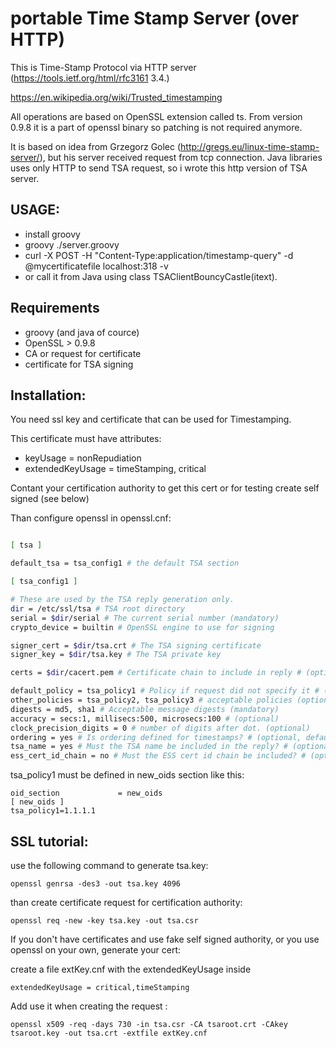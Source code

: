 # portable Time Stamp Server (over HTTP)

This is Time-Stamp Protocol via HTTP server (https://tools.ietf.org/html/rfc3161 3.4.)

https://en.wikipedia.org/wiki/Trusted_timestamping

All operations are based on OpenSSL extension called ts. From version 0.9.8 it is a part of openssl binary so patching is not required anymore.

It is based on idea from Grzegorz Golec (http://gregs.eu/linux-time-stamp-server/), but his server received request from tcp connection. Java libraries uses only HTTP to send TSA request, so i wrote this http version of TSA server.

## USAGE:
* install groovy
* groovy ./server.groovy
* curl -X POST -H "Content-Type:application/timestamp-query" -d @mycertificatefile localhost:318 -v
* or call it from Java using class TSAClientBouncyCastle(itext).

## Requirements
* groovy (and java of cource)
* OpenSSL > 0.9.8
* CA or request for certificate
* certificate for TSA signing

## Installation:

You need ssl key and certificate that can be used for Timestamping. 

This certificate must have attributes:
* keyUsage = nonRepudiation
* extendedKeyUsage = timeStamping, critical

Contant your certification authority to get this cert or for testing create self signed (see below)

Than configure openssl in openssl.cnf:

```sh

[ tsa ]

default_tsa = tsa_config1 # the default TSA section

[ tsa_config1 ]

# These are used by the TSA reply generation only. 
dir = /etc/ssl/tsa # TSA root directory 
serial = $dir/serial # The current serial number (mandatory) 
crypto_device = builtin # OpenSSL engine to use for signing 

signer_cert = $dir/tsa.crt # The TSA signing certificate
signer_key = $dir/tsa.key # The TSA private key

certs = $dir/cacert.pem # Certificate chain to include in reply # (optional) 

default_policy = tsa_policy1 # Policy if request did not specify it # (optional) 
other_policies = tsa_policy2, tsa_policy3 # acceptable policies (optional) 
digests = md5, sha1 # Acceptable message digests (mandatory) 
accuracy = secs:1, millisecs:500, microsecs:100 # (optional) 
clock_precision_digits = 0 # number of digits after dot. (optional) 
ordering = yes # Is ordering defined for timestamps? # (optional, default: no) 
tsa_name = yes # Must the TSA name be included in the reply? # (optional, default: no) 
ess_cert_id_chain = no # Must the ESS cert id chain be included? # (optional, default: no) 

```

tsa_policy1 must be defined in new_oids section like this:
```
oid_section             = new_oids
[ new_oids ]
tsa_policy1=1.1.1.1
```

## SSL tutorial:

use the following command to generate tsa.key:
```
openssl genrsa -des3 -out tsa.key 4096
```
than create certificate request for certification authority:
```
openssl req -new -key tsa.key -out tsa.csr
```

If you don't have certificates and use fake self signed authority, or you use openssl on your own, generate your cert:

create a file extKey.cnf with the extendedKeyUsage inside
```
extendedKeyUsage = critical,timeStamping
```

Add use it when creating the request :
```
openssl x509 -req -days 730 -in tsa.csr -CA tsaroot.crt -CAkey tsaroot.key -out tsa.crt -extfile extKey.cnf
```
